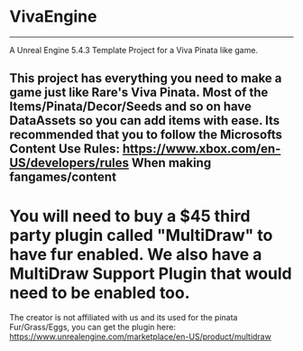 # VivaEngine
---
A Unreal Engine 5.4.3 Template Project for a Viva Pinata like game.

This project has everything you need to make a game just like Rare's Viva Pinata.
Most of the Items/Pinata/Decor/Seeds and so on have DataAssets so you can add items with ease.
Its recommended that you to follow the Microsofts Content Use Rules: https://www.xbox.com/en-US/developers/rules When making fangames/content
---
# You will need to buy a $45 third party plugin called "MultiDraw" to have fur enabled. We also have a MultiDraw Support Plugin that would need to be enabled too.
The creator is not affiliated with us and its used for the pinata Fur/Grass/Eggs, you can get the plugin here: https://www.unrealengine.com/marketplace/en-US/product/multidraw
